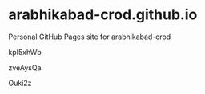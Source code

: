 # arabhikabad-crod.github.io
Personal GitHub Pages site for arabhikabad-crod




































kpI5xhWb


zveAysQa

Ouki2z
